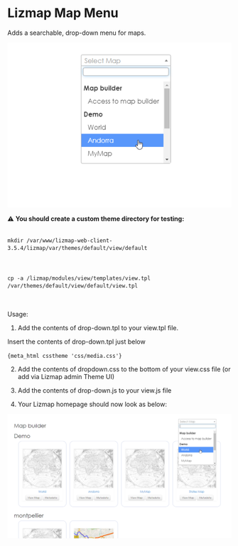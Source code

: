 # Lizmap Map Menu

Adds a searchable, drop-down menu for maps.

![alt text](LizmapDropDown2.png)

:warning: **You should create a custom theme directory for testing:** 

<code>  
mkdir /var/www/lizmap-web-client-3.5.4/lizmap/var/themes/default/view/default
</code><br/><br/>
<code>
cp -a /lizmap/modules/view/templates/view.tpl /var/themes/default/view/default/view.tpl
</code><br/><br/>


Usage:

1. Add the contents of drop-down.tpl to your view.tpl file.  

Insert the contents of drop-down.tpl just below<br/>

<code>{meta_html csstheme 'css/media.css'}</code><br/>


2. Add the contents of dropdown.css to the bottom of your view.css file (or add via Lizmap admin Theme UI)

3. Add the contents of drop-down.js to your view.js file

4. Your Lizmap homepage should now look as below: <br/>

![alt text](Lizmap-DropDown-Menu.png)




